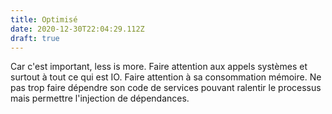 ```yaml
---
title: Optimisé
date: 2020-12-30T22:04:29.112Z
draft: true
---
```

Car c'est important, less is more. Faire attention aux appels systèmes et surtout à tout ce qui est IO. Faire attention à sa consommation mémoire. Ne pas trop faire dépendre son code de services pouvant ralentir le processus mais permettre l'injection de dépendances.